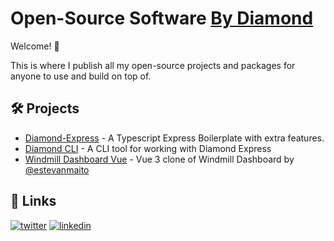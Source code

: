 
# Open-Source Software [By Diamond](https://twitter.com/dmdboi)

Welcome! 👋  

This is where I publish all my open-source projects and packages for anyone to use and build on top of.

## 🛠️ Projects

- [Diamond-Express](https://github.com/ByDiamondHQ/diamond-express) - A Typescript Express Boilerplate with extra features.  
- [Diamond CLI](https://github.com/ByDiamondHQ/diamond-cli) - A CLI tool for working with Diamond Express
- [Windmill Dashboard Vue](https://github.com/ByDiamondHQ/windmill-dashboard-vue3) - Vue 3 clone of Windmill Dashboard by [@estevanmaito](https://github.com/estevanmaito)

## 🔗 Links
[![twitter](https://img.shields.io/badge/twitter-1DA1F2?style=for-the-badge&logo=twitter&logoColor=white)](https://twitter.com/dmdboi)
[![linkedin](https://img.shields.io/badge/linkedin-0A66C2?style=for-the-badge&logo=linkedin&logoColor=white)](https://www.linkedin.com/in/max-diamond-09ba9719a/)

